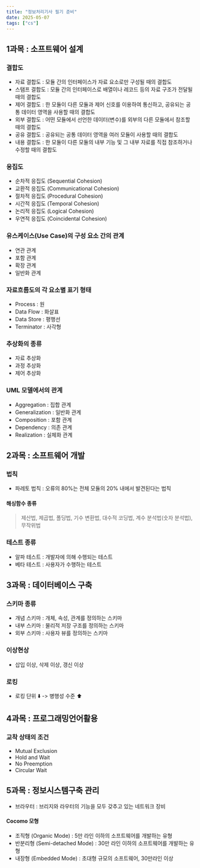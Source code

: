 ```yaml
---
title: "정보처리기사 필기 준비"
date: 2025-05-07
tags: ["cs"]
---
```


## 1과목 : 소프트웨어 설계
### 결합도
- 자료 결합도 : 모듈 간의 인터페이스가 자료 요소로만 구성될 때의 결합도
- 스탬프 결합도 : 모듈 간의 인터페이스로 배열이나 레코드 등의 자료 구조가 전달될 때의 결합도
- 제어 결합도 : 한 모듈이 다른 모듈과 제어 신호를 이용하여 통신하고, 공유되는 공통 데이터 영역을 사용할 때의 결합도
- 외부 결합도 : 어떤 모듈에서 선언한 데이터(변수)를 외부의 다른 모듈에서 참조할 때의 결합도
- 공유 결합도 : 공유되는 공통 데이터 영역을 여러 모듈이 사용할 때의 결합도
- 내용 결합도 : 한 모듈이 다른 모듈의 내부 기능 및 그 내부 자료를 직접 참조하거나 수정할 때의 결합도

### 응집도
- 순차적 응집도 (Sequential Cohesion)
- 교환적 응집도 (Communicational Cohesion)
- 절차적 응집도 (Procedural Cohesion)
- 시간적 응집도 (Temporal Cohesion)
- 논리적 응집도 (Logical Cohesion)
- 우연적 응집도 (Coincidental Cohesion)

### 유스케이스(Use Case)의 구성 요소 간의 관계
- 연관 관계
- 포함 관계
- 확장 관계
- 일반화 관계

### 자료흐름도의 각 요소별 표기 형태
- Process : 원
- Data Flow : 화살표
- Data Store : 평행선
- Terminator : 사각형

### 추상화의 종류
- 자료 추상화
- 과정 추상화
- 제어 추상화

### UML 모델에서의 관계
- Aggregation : 집합 관계
- Generalization : 일반화 관계
- Composition : 포함 관계
- Dependency : 의존 관계
- Realization : 실체화 관계

## 2과목 : 소프트웨어 개발

### 법칙
- 파레토 법칙 : 오류의 80%는 전체 모듈의 20% 내에서 발견된다는 법칙

#### 해싱함수 종류
> 제산법, 제곱법, 폴딩법, 기수 변환법, 대수적 코딩법, 계수 분석법(숫자 분석법), 무작위법

### 테스트 종류
- 알파 테스트 : 개발자에 의해 수행되는 테스트
- 베타 테스트 : 사용자가 수행하는 테스트


## 3과목 : 데이터베이스 구축

### 스키마 종류
- 개념 스키마 : 개체, 속성, 관계를 정의하는 스키마
- 내부 스키마 : 물리적 저장 구조를 정의하는 스키마
- 외부 스키마 : 사용자 뷰를 정의하는 스키마

### 이상현상
- 삽입 이상, 삭제 이상, 갱신 이상

### 로킹
- 로킹 단위 ⬇️ -> 병행성 수준 ⬆️

## 4과목 : 프로그래밍언어활용

### 교착 상태의 조건
- Mutual Exclusion
- Hold and Wait
- No Preemption
- Circular Wait

## 5과목 : 정보시스템구축 관리

- 브라우터 : 브리지와 라우터의 기능을 모두 갖추고 있는 네트워크 장비

#### Cocomo 모형
- 조직형 (Organic Mode) : 5만 라인 이하의 소프트웨어를 개발하는 유형
- 반분리형 (Semi-detached Mode) : 30만 라인 이하의 소프트웨어를 개발하는 유형
- 내장형 (Embedded Mode) : 초대형 규모의 소프트웨어, 30만라인 이상
